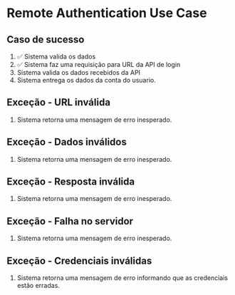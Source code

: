 # Remote Authentication Use Case

## Caso de sucesso
1. ✅ Sistema valida os dados
2. ✅ Sistema faz uma requisição para URL da API de login
3. Sistema valida os dados recebidos da API
4. Sistema entrega os dados da conta do usuario.

## Exceção - URL inválida
1. Sistema retorna uma mensagem de erro inesperado.

## Exceção - Dados inválidos
1. Sistema retorna uma mensagem de erro inesperado.

## Exceção - Resposta inválida
1. Sistema retorna uma mensagem de erro inesperado.

## Exceção - Falha no servidor
1. Sistema retorna uma mensagem de erro inesperado.

## Exceção - Credenciais inválidas
1. Sistema retorna uma mensagem de erro informando que as credenciais estão erradas.